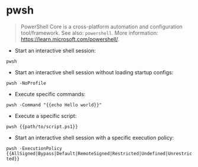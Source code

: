 # pwsh

> PowerShell Core is a cross-platform automation and configuration tool/framework.
> See also: `powershell`.
> More information: <https://learn.microsoft.com/powershell/>.

- Start an interactive shell session:

`pwsh`

- Start an interactive shell session without loading startup configs:

`pwsh -NoProfile`

- Execute specific commands:

`pwsh -Command "{{echo Hello world}}"`

- Execute a specific script:

`pwsh {{path/to/script.ps1}}`

- Start an interactive shell session with a specific execution policy:

`pwsh -ExecutionPolicy {{AllSigned|Bypass|Default|RemoteSigned|Restricted|Undefined|Unrestricted}}`
